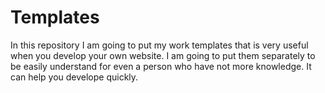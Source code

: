 # Templates
In this repository I am going to put my work templates that is very useful when you develop your own website. I am going to put them separately to be easily understand for even a person who have not more knowledge. It can help you develope quickly.
